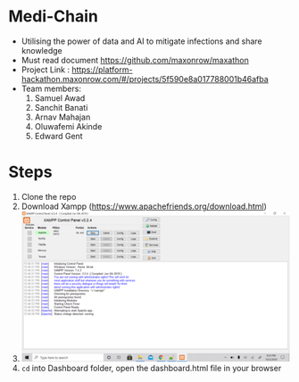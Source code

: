 # Medi-Chain
- Utilising the power of data and AI to mitigate infections and share knowledge
- Must read document https://github.com/maxonrow/maxathon
- Project Link : https://platform-hackathon.maxonrow.com/#/projects/5f590e8a017788001b46afba
- Team members:
  1. Samuel Awad
  2. Sanchit Banati
  3. Arnav Mahajan
  4. Oluwafemi Akinde
  5. Edward Gent

# Steps

1. Clone the repo
2. Download Xampp (https://www.apachefriends.org/download.html)
3.  ![Start the server](https://github.com/maxathon2020/Medi-Chain/blob/master/Dashboard/assets/xampp.png)
4. `cd` into Dashboard folder, open the dashboard.html file in your browser
